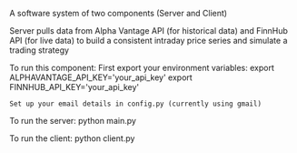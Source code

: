 A software system of two components (Server and Client)

Server pulls data from Alpha Vantage API (for historical data) and FinnHub API (for live data) to build a consistent intraday price series and simulate a trading strategy

To run this component:
	First export your environment variables: 
		export ALPHAVANTAGE_API_KEY='your_api_key'
		export FINNHUB_API_KEY='your_api_key'

	Set up your email details in config.py (currently using gmail)

To run the server:
	python main.py

To run the client:
	python client.py
